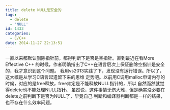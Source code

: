 ```yaml
---
title: delete NULL是安全的
tags:
  - delete
  - 'NULL'
id: 1433
categories:
  - C/C++
date: 2014-11-27 22:13:51
---
```


一直以来都默认删除指针前，都得判断下是否是空指针。直到最近在看More Effective C++
的时候，作者明确指出了C++在语言层次上保证删除空指针是安全的，我才意识到这个问题。
我用vs2013实践了下，发现没有运行错误。所以了，这大概是从学习C语言起遗留下来的思维
定势吧。以前用C调用malloc申请内存的时候，对应的是free释放，free肯定是不能释放NULL指针的，所以
自然而然就觉得delete也不能处理NULL指针。
虽然说，这件事情无伤大雅，但是确实没必要在delete之前判断下是否为NULL了，毕竟自己
判断和编译器判断都是一样的结果，也不存在什么效率问题。
